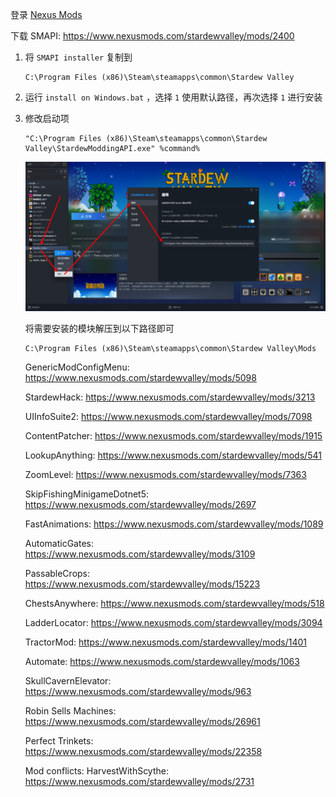 登录 [Nexus Mods](https://www.nexusmods.com/)

下载 SMAPI: https://www.nexusmods.com/stardewvalley/mods/2400

1. 将 `SMAPI installer` 复制到

   ```
   C:\Program Files (x86)\Steam\steamapps\common\Stardew Valley
   ```

2. 运行 `install on Windows.bat` ，选择 `1` 使用默认路径，再次选择 `1` 进行安装

3. 修改启动项

   ```
   "C:\Program Files (x86)\Steam\steamapps\common\Stardew Valley\StardewModdingAPI.exe" %command%
   ```
   
   ![](./../../../../../../images/Stardew_Valley_Mod/%E4%BF%AE%E6%94%B9%E5%90%AF%E5%8A%A8%E9%A1%B9.png)
   
   将需要安装的模块解压到以下路径即可
   
   ```
   C:\Program Files (x86)\Steam\steamapps\common\Stardew Valley\Mods
   ```
   
   GenericModConfigMenu: https://www.nexusmods.com/stardewvalley/mods/5098
   
   StardewHack: https://www.nexusmods.com/stardewvalley/mods/3213
   
   UIInfoSuite2: https://www.nexusmods.com/stardewvalley/mods/7098
   
   ContentPatcher: https://www.nexusmods.com/stardewvalley/mods/1915
   
   LookupAnything: https://www.nexusmods.com/stardewvalley/mods/541
   
   ZoomLevel: https://www.nexusmods.com/stardewvalley/mods/7363
   
   SkipFishingMinigameDotnet5: https://www.nexusmods.com/stardewvalley/mods/2697
   
   FastAnimations: https://www.nexusmods.com/stardewvalley/mods/1089
   
   AutomaticGates: https://www.nexusmods.com/stardewvalley/mods/3109
   
   PassableCrops: https://www.nexusmods.com/stardewvalley/mods/15223
   
   ChestsAnywhere: https://www.nexusmods.com/stardewvalley/mods/518
   
   LadderLocator: https://www.nexusmods.com/stardewvalley/mods/3094
   
   TractorMod: https://www.nexusmods.com/stardewvalley/mods/1401 
   
   Automate: https://www.nexusmods.com/stardewvalley/mods/1063
   
   SkullCavernElevator: https://www.nexusmods.com/stardewvalley/mods/963
   
   Robin Sells Machines: https://www.nexusmods.com/stardewvalley/mods/26961
   
   Perfect Trinkets: https://www.nexusmods.com/stardewvalley/mods/22358
   
   Mod conflicts:
   HarvestWithScythe: https://www.nexusmods.com/stardewvalley/mods/2731
